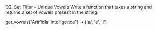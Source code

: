 Q2. Set Filter – Unique Vowels 
Write a function that takes a string and returns a set of vowels present in the string.

get_vowels("Artificial Intelligence") ➝ {'a', 'e', 'i'}
